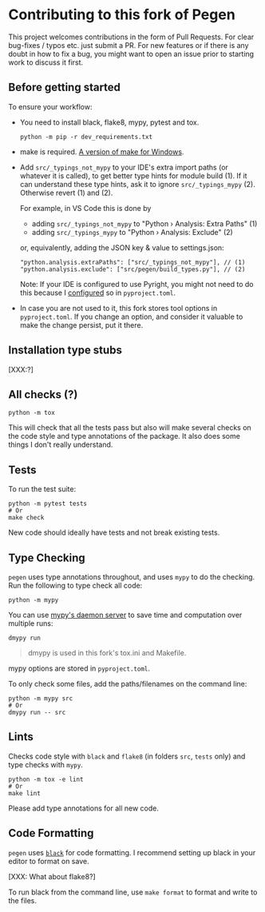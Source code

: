 # Contributing to this fork of Pegen

This project welcomes contributions in the form of Pull Requests.
For clear bug-fixes / typos etc. just submit a PR.
For new features or if there is any doubt in how to fix a bug, you might want
to open an issue prior to starting work to discuss it first.

## Before getting started

To ensure your workflow:

- You need to install black, flake8, mypy, pytest and tox.

  ```
  python -m pip -r dev_requirements.txt
  ```
- make is required. [A version of make for Windows](https://github.com/mbuilov/gnumake-windows).
- Add `src/_typings_not_mypy` to your IDE's extra import paths (or whatever it is called),
  to get better type hints for module build (1). If it can understand these type hints,
  ask it to ignore `src/_typings_mypy` (2). Otherwise revert (1) and (2).

  For example, in VS Code this is done by
  - adding `src/_typings_not_mypy` to "Python › Analysis: Extra Paths" (1)
  - adding `src/_typings_mypy` to "Python › Analysis: Exclude" (2)

  or, equivalently, adding the JSON key & value to settings.json:
  ```
  "python.analysis.extraPaths": ["src/_typings_not_mypy"], // (1)
  "python.analysis.exclude": ["src/pegen/build_types.py"], // (2)
  ```

  Note: If your IDE is configured to use Pyright, you might not need to do this
  because I [configured](https://github.com/microsoft/pyright/blob/main/docs/configuration.md) so
  in `pyproject.toml`.
- In case you are not used to it, this fork stores tool options in `pyproject.toml`.
  If you change an option, and consider it valuable to make the change persist,
  put it there.

## Installation type stubs
[XXX:?]

## All checks (?)

```
python -m tox
```

This will check that all the tests pass but also will make several checks on the code style
and type annotations of the package. It also does some things I don't really understand.

## Tests

To run the test suite:

```
python -m pytest tests
# Or
make check
```

New code should ideally have tests and not break existing tests.

## Type Checking

`pegen` uses type annotations throughout, and uses `mypy` to do the checking.
Run the following to type check all code:

```
python -m mypy
```

You can use [mypy's daemon server](https://mypy.readthedocs.io/en/stable/mypy_daemon.html) to
save time and computation over multiple runs:

```
dmypy run
```

> dmypy is used in this fork's tox.ini and Makefile.

mypy options are stored in `pyproject.toml`.

To only check some files, add the paths/filenames on the command line:
```
python -m mypy src
# Or
dmypy run -- src
```

## Lints

Checks code style with `black` and `flake8` (in folders `src`, `tests` only)
and type checks with `mypy`.

```
python -m tox -e lint
# Or
make lint
```

Please add type annotations for all new code.

## Code Formatting

`pegen` uses [`black`](https://github.com/psf/black) for code formatting.
I recommend setting up black in your editor to format on save.

[XXX: What about flake8?]

To run black from the command line, use `make format` to format and write to the files.

